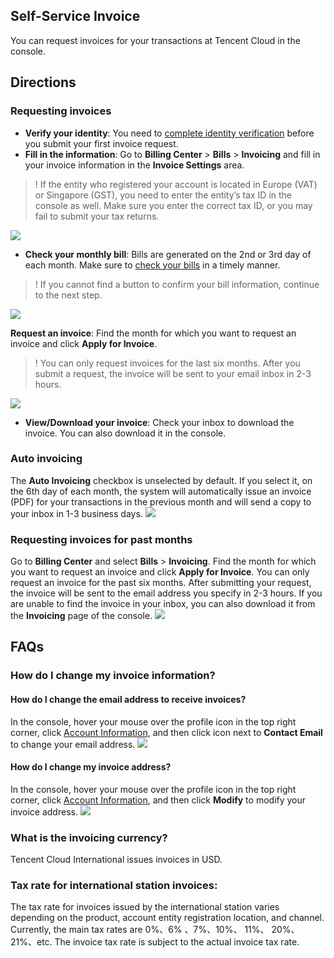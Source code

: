 ## Self-Service Invoice

You can request invoices for your transactions at Tencent Cloud in the console.


## Directions

### Requesting invoices

- **Verify your identity**: You need to [complete identity verification](https://console.intl.cloud.tencent.com/developer/auth) before you submit your first invoice request.
- **Fill in the information**: Go to **Billing Center** > **Bills** > **Invoicing** and fill in your invoice information in the **Invoice Settings** area.

>! If the entity who registered your account is located in Europe (VAT) or Singapore (GST), you need to enter the entity’s tax ID in the console as well. Make sure you enter the correct tax ID, or you may fail to submit your tax returns.

![](https://qcloudimg.tencent-cloud.cn/raw/0ce7f132e09fd8c27d06f15d1c5e415b.png)

- **Check your monthly bill**: Bills are generated on the 2nd or 3rd day of each month. Make sure to [check your bills](https://console.intl.cloud.tencent.com/expense/bill) in a timely manner.

>! If you cannot find a button to confirm your bill information, continue to the next step.

![](https://qcloudimg.tencent-cloud.cn/raw/205b35099aeeee66b5271caa38d07c35.png)

**Request an invoice**: Find the month for which you want to request an invoice and click **Apply for Invoice**.

>! You can only request invoices for the last six months. After you submit a request, the invoice will be sent to your email inbox in 2-3 hours.

![](https://qcloudimg.tencent-cloud.cn/raw/5f98af4a9c71feb00b3b459c607d1774.png)

- **View/Download your invoice**: Check your inbox to download the invoice. You can also download it in the console.



### Auto invoicing

The **Auto Invoicing** checkbox is unselected by default. If you select it, on the 6th day of each month, the system will automatically issue an invoice (PDF) for your transactions in the previous month and will send a copy to your inbox in 1-3 business days.
![](https://qcloudimg.tencent-cloud.cn/raw/7b8c912a2d75c2050106699c1705c16c.png)


### Requesting invoices for past months

Go to **Billing Center** and select **Bills** > **Invoicing**. Find the month for which you want to request an invoice and click **Apply for Invoice**. You can only request an invoice for the past six months. After submitting your request, the invoice will be sent to the email address you specify in 2-3 hours. If you are unable to find the invoice in your inbox, you can also download it from the **Invoicing** page of the console.
![](https://qcloudimg.tencent-cloud.cn/raw/54d98d19fa334db74bf7c40e2209295c.png)


## FAQs

### How do I change my invoice information?

#### How do I change the email address to receive invoices?

In the console, hover your mouse over the profile icon in the top right corner, click [Account Information](https://console.intl.cloud.tencent.com/developer), and then click icon next to **Contact Email** to change your email address.
![](https://qcloudimg.tencent-cloud.cn/raw/f01f532e43ea03d03a33db2eee2fda1e.png)

#### How do I change my invoice address?

In the console, hover your mouse over the profile icon in the top right corner, click [Account Information](https://console.intl.cloud.tencent.com/developer), and then click **Modify** to modify your invoice address.
![](https://qcloudimg.tencent-cloud.cn/raw/cd54dd0339727188be427c563a386ad6.png)


### What is the invoicing currency?

Tencent Cloud International issues invoices in USD.

### Tax rate for international station invoices:

The tax rate for invoices issued by the international station varies depending on the product, account entity registration location, and channel. Currently, the main tax rates are 0%、6% 、7%、10%、 11%、 20%、 21%、etc. The invoice tax rate is subject to the actual invoice tax rate.
